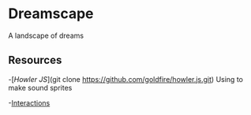 # Dreamscape
A landscape of dreams

## Resources
-[*Howler JS*](git clone https://github.com/goldfire/howler.js.git)
Using to make sound sprites

-[Interactions](https://aframe.io/docs/1.0.0/introduction/interactions-and-controllers.html)

